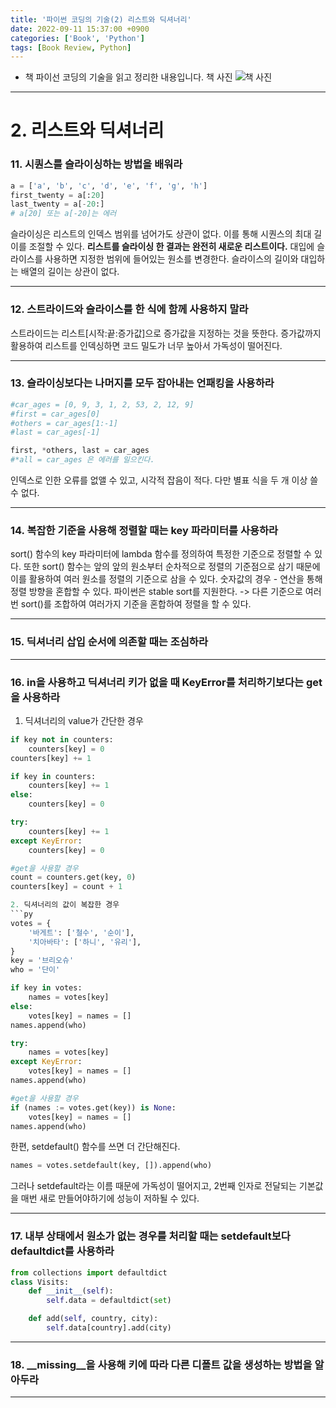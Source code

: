 ```yaml
---
title: '파이썬 코딩의 기술(2) 리스트와 딕셔너리'
date: 2022-09-11 15:37:00 +0900
categories: ['Book', 'Python']
tags: [Book Review, Python]
---
```


- 책 파이선 코딩의 기술을 읽고 정리한 내용입니다.
책 사진
![책 사진](../assets/img/book_cover)

---

# 2. 리스트와 딕셔너리
### 11. 시퀀스를 슬라이싱하는 방법을 배워라
```py
a = ['a', 'b', 'c', 'd', 'e', 'f', 'g', 'h']
first_twenty = a[:20]
last_twenty = a[-20:]
# a[20] 또는 a[-20]는 에러
```
슬라이싱은 리스트의 인덱스 범위를 넘어가도 상관이 없다.
이를 통해 시퀀스의 최대 길이를 조절할 수 있다.
**리스트를 슬라이싱 한 결과는 완전히 새로운 리스트이다.**
대입에 슬라이스를 사용하면 지정한 범위에 들어있는 원소를 변경한다. 슬라이스의 길이와 대입하는 배열의 길이는 상관이 없다.

---

### 12. 스트라이드와 슬라이스를 한 식에 함께 사용하지 말라
스트라이드는 리스트[시작:끝:증가값]으로 증가값을 지정하는 것을 뜻한다.
증가값까지 활용하여 리스트를 인덱싱하면 코드 밀도가 너무 높아서 가독성이 떨어진다.

---

### 13. 슬라이싱보다는 나머지를 모두 잡아내는 언패킹을 사용하라
```py
#car_ages = [0, 9, 3, 1, 2, 53, 2, 12, 9]
#first = car_ages[0]
#others = car_ages[1:-1]
#last = car_ages[-1]

first, *others, last = car_ages
#*all = car_ages 은 에러를 일으킨다.
```
인덱스로 인한 오류를 없앨 수 있고, 시각적 잡음이 적다.
다만 별표 식을 두 개 이상 쓸 수 없다.

---
### 14. 복잡한 기준을 사용해 정렬할 때는 key 파라미터를 사용하라
sort() 함수의 key 파라미터에 lambda 함수를 정의하여 특정한 기준으로 정렬할 수 있다.
또한 sort() 함수는 앞의 앞의 원소부터 순차적으로 정렬의 기준점으로 삼기 때문에 이를 활용하여 여러 원소를 정렬의 기준으로 삼을 수 있다.
숫자값의 경우 - 연산을 통해 정렬 방향을 혼합할 수 있다.
파이썬은 stable sort를 지원한다. -> 다른 기준으로 여러번 sort()를 조합하여 여러가지 기준을 혼합하여 정렬을 할 수 있다.

---

### 15. 딕셔너리 삽입 순서에 의존할 때는 조심하라

---

### 16. in을 사용하고 딕셔너리 키가 없을 때 KeyError를 처리하기보다는 get을 사용하라
1. 딕셔너리의 value가 간단한 경우
```py
if key not in counters:
    counters[key] = 0
counters[key] += 1

if key in counters:
    counters[key] += 1
else:
    counters[key] = 0

try:
    counters[key] += 1
except KeyError:
    counters[key] = 0

#get을 사용할 경우
count = counters.get(key, 0)
counters[key] = count + 1

2. 딕셔너리의 값이 복잡한 경우
```py
votes = {
    '바게트': ['철수', '순이'],
    '치아바타': ['하니', '유리'],
}
key = '브리오슈'
who = '단이'

if key in votes:
    names = votes[key]
else:
    votes[key] = names = []
names.append(who)

try:
    names = votes[key]
except KeyError:
    votes[key] = names = []
names.append(who)

#get을 사용할 경우
if (names := votes.get(key)) is None:
    votes[key] = names = []
names.append(who)
```


한편, setdefault() 함수를 쓰면 더 간단해진다. 
```py
names = votes.setdefault(key, []).append(who)
```
그러나 setdefault라는 이름 때문에 가독성이 떨어지고, 2번째 인자로 전달되는 기본값을 매번 새로 만들어야하기에 성능이 저하될 수 있다. 

---

### 17. 내부 상태에서 원소가 없는 경우를 처리할 때는 setdefault보다 defaultdict를 사용하라
```py
from collections import defaultdict
class Visits:
    def __init__(self):
        self.data = defaultdict(set)

    def add(self, country, city):
        self.data[country].add(city)
```

---

### 18. __missing__을 사용해 키에 따라 다른 디폴트 값을 생성하는 방법을 알아두라

---